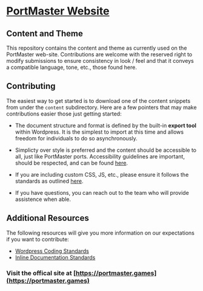 # [PortMaster Website](https://portmaster.games)

## Content and Theme

This repository contains the content and theme as currently used on the PortMaster web-site. Contributions are welcome with the reserved right to modify submissions to ensure consistency in look / feel and that it conveys a compatible language, tone, etc., those found here.

## Contributing

The easiest way to get started is to download one of the content snippets from under the `content` subdirectory. Here are a few pointers that may make contributions easier those just getting started:

* The document structure and format is defined by the built-in **export tool** within Wordpress. It is the simplest to import at this time and allows freedom for individuals to do so asynchronously.

* Simplicty over style is preferred and the content should be accessible to all, just like PortMaster ports. Accessibility guidelines are important, should be respected, and can be found [here](https://developer.wordpress.org/coding-standards/wordpress-coding-standards/#accessibility-standards).

* If you are including custom CSS, JS, etc., please ensure it follows the standards as outlined [here](https://developer.wordpress.org/coding-standards/wordpress-coding-standards/#language-specific-standards).

* If you have questions, you can reach out to the team who will provide assistence when able.

## Additional Resources

The following resources will give you more information on our expectations if you want to contribute:
* [Wordpress Coding Standards](https://developer.wordpress.org/coding-standards/wordpress-coding-standards/)
* [Inline Documentation Standards](https://developer.wordpress.org/coding-standards/inline-documentation-standards/)

### Visit the offical site at [https://portmaster.games](https://portmaster.games)
